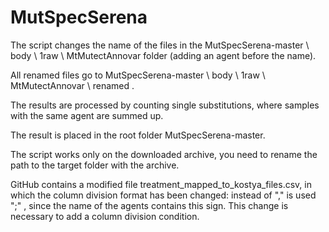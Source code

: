 # MutSpecSerena

The script changes the name of the files in the MutSpecSerena-master \ body \ 1raw \ MtMutectAnnovar folder (adding an agent before the name).

All renamed files go to MutSpecSerena-master \ body \ 1raw \ MtMutectAnnovar \ renamed .

The results are processed by counting single substitutions, where samples with the same agent are summed up.

The result is placed in the root folder MutSpecSerena-master.

The script works only on the downloaded archive, you need to rename the path to the target folder with the archive.

GitHub сontains a modified file treatment_mapped_to_kostya_files.csv, in which the column division format has been changed: instead of "," is used ";" , since the name of the agents contains this sign. This change is necessary to add a column division condition. 
